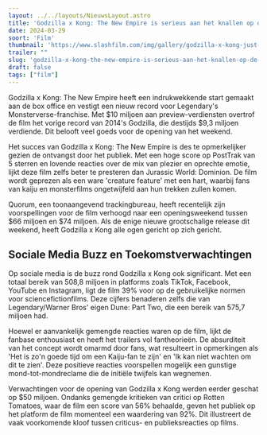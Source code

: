 ```yaml
---
layout: ../../layouts/NieuwsLayout.astro
title: 'Godzilla x Kong: The New Empire is serieus aan het knallen op de box office'
date: 2024-03-29
soort: 'Film'
thumbnail: 'https://www.slashfilm.com/img/gallery/godzilla-x-kong-just-set-a-monsterverse-record-at-the-box-office/intro-1711727864.jpg'
trailer: ""
slug: 'godzilla-x-kong-the-new-empire-is-serieus-aan-het-knallen-op-de-box-office'
draft: false
tags: ["film"]
---
```


Godzilla x Kong: The New Empire heeft een indrukwekkende start gemaakt aan de box office en vestigt een nieuw record voor Legendary's Monsterverse-franchise. Met $10 miljoen aan preview-verdiensten overtrof de film het vorige record van 2014's Godzilla, die destijds $9,3 miljoen verdiende. Dit belooft veel goeds voor de opening van het weekend.

Het succes van Godzilla x Kong: The New Empire is des te opmerkelijker gezien de ontvangst door het publiek. Met een hoge score op PostTrak van 5 sterren en lovende reacties over de mix van plezier en oprechte emotie, lijkt deze film zelfs beter te presteren dan Jurassic World: Dominion. De film wordt geprezen als een ware 'creature feature' met een hart, waarbij fans van kaiju en monsterfilms ongetwijfeld aan hun trekken zullen komen.

Quorum, een toonaangevend trackingbureau, heeft recentelijk zijn voorspellingen voor de film verhoogd naar een openingsweekend tussen $66 miljoen en $74 miljoen. Als de enige nieuwe grootschalige release dit weekend, heeft Godzilla x Kong alle ogen gericht op zich gericht.

## Sociale Media Buzz en Toekomstverwachtingen

Op sociale media is de buzz rond Godzilla x Kong ook significant. Met een totaal bereik van 508,8 miljoen in platforms zoals TikTok, Facebook, YouTube en Instagram, ligt de film 39% voor op de gebruikelijke normen voor sciencefictionfilms. Deze cijfers benaderen zelfs die van Legendary/Warner Bros' eigen Dune: Part Two, die een bereik van 575,7 miljoen had.

Hoewel er aanvankelijk gemengde reacties waren op de film, lijkt de fanbase enthousiast en heeft het trailers vol fantheorieën. De absurditeit van het concept wordt omarmd door fans, wat resulteert in opmerkingen als 'Het is zo'n goede tijd om een Kaiju-fan te zijn' en 'Ik kan niet wachten om dit te zien'. Deze positieve reacties voorspellen mogelijk een gunstige mond-tot-mondreclame die de initiële twijfels kan wegnemen.

Verwachtingen voor de opening van Godzilla x Kong werden eerder geschat op $50 miljoen. Ondanks gemengde kritieken van critici op Rotten Tomatoes, waar de film een score van 56% behaalde, geven het publiek op het platform de film momenteel een waardering van 92%. Dit illustreert de vaak voorkomende kloof tussen criticus- en publieksreacties op films.
